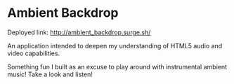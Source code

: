 # Ambient Backdrop

Deployed link: http://ambient_backdrop.surge.sh/

An application intended to deepen my understanding of HTML5 audio and video capabilities.

Something fun I built as an excuse to play around with instrumental ambient music! Take a look and listen!